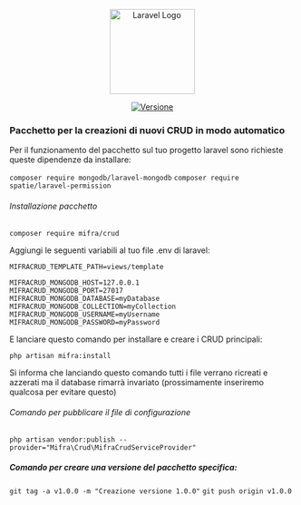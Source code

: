 <p align="center"><a href="https://www.mifra.com" target="_blank"><img src="https://www.mifra.eu/images/Logo_mifra_10anni.png" width="150" alt="Laravel Logo"></a></p>

<p align="center">
<a href="https://www.mifra.eu"><img src="https://img.shields.io/badge/version-1.0.x--dev-blue" alt="Versione"></a>
</p>

### Pacchetto per la creazioni di nuovi CRUD in modo automatico

Per il funzionamento del pacchetto sul tuo progetto laravel sono richieste queste dipendenze da installare:

`composer require mongodb/laravel-mongodb`
`composer require spatie/laravel-permission`

###### Installazione pacchetto

`composer require mifra/crud`

Aggiungi le seguenti variabili al tuo file .env di laravel:

```
MIFRACRUD_TEMPLATE_PATH=views/template

MIFRACRUD_MONGODB_HOST=127.0.0.1
MIFRACRUD_MONGODB_PORT=27017
MIFRACRUD_MONGODB_DATABASE=myDatabase
MIFRACRUD_MONGODB_COLLECTION=myCollection
MIFRACRUD_MONGODB_USERNAME=myUsername
MIFRACRUD_MONGODB_PASSWORD=myPassword
```

E lanciare questo comando per installare e creare i CRUD principali:

`php artisan mifra:install`

Si informa che lanciando questo comando tutti i file verrano ricreati e azzerati ma il database rimarrà invariato (prossimamente inseriremo qualcosa per evitare questo)

###### Comando per pubblicare il file di configurazione

`php artisan vendor:publish --provider="Mifra\Crud\MifraCrudServiceProvider"`

##### Comando per creare una versione del pacchetto specifica:

`git tag -a v1.0.0 -m "Creazione versione 1.0.0"`
`git push origin v1.0.0`